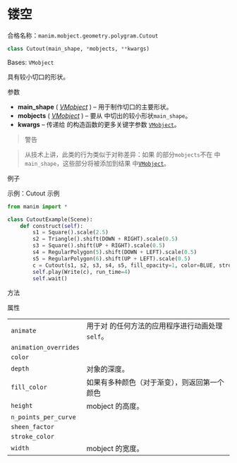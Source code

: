 # 镂空

合格名称：`manim.mobject.geometry.polygram.Cutout`

```py
class Cutout(main_shape, *mobjects, **kwargs)
```

Bases: `VMobject`

具有较小切口的形状。

参数

- **main_shape** ( [_VMobject_]() ) – 用于制作切口的主要形状。
- **mobjects** ( [_VMobject_]() ) – 要从 中切出的较小形状`main_shape`。
- **kwargs** – 传递给 的构造函数的更多关键字参数 [`VMobject`]()。

> 警告

> 从技术上讲，此类的行为类似于对称差异：如果 的部分`mobjects`不在 中`main_shape`，这些部分将被添加到结果 中[`VMobject`]()。

例子

示例：Cutout 示例

```py
from manim import *

class CutoutExample(Scene):
    def construct(self):
        s1 = Square().scale(2.5)
        s2 = Triangle().shift(DOWN + RIGHT).scale(0.5)
        s3 = Square().shift(UP + RIGHT).scale(0.5)
        s4 = RegularPolygon(5).shift(DOWN + LEFT).scale(0.5)
        s5 = RegularPolygon(6).shift(UP + LEFT).scale(0.5)
        c = Cutout(s1, s2, s3, s4, s5, fill_opacity=1, color=BLUE, stroke_color=RED)
        self.play(Write(c), run_time=4)
        self.wait()
```


方法



属性

|||
|-|-|
`animate`|用于对 的任何方法的应用程序进行动画处理`self`。
`animation_overrides`|
`color`|
`depth`|对象的深度。
`fill_color`|如果有多种颜色（对于渐变），则返回第一个颜色
`height`|mobject 的高度。
`n_points_per_curve`|
`sheen_factor`|
`stroke_color`|
`width`|mobject 的宽度。
